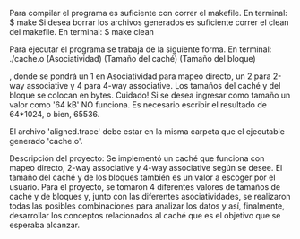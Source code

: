Para compilar el programa es suficiente con correr el makefile. En terminal: $ make
Si desea borrar los archivos generados es suficiente correr el clean del makefile. En terminal: $ make clean

Para ejecutar el programa se trabaja de la siguiente forma. 
En terminal:
	./cache.o (Asociatividad) (Tamaño del caché) (Tamaño del bloque)

, donde se pondrá un 1 en Asociatividad para mapeo directo, un 2 para 2-way associative y 4 para 4-way associative.
Los tamaños del caché y del bloque se colocan en bytes. Cuidado! Si se desea ingresar como tamaño un valor
como '64 kB' NO funciona. Es necesario escribir el resultado de 64*1024, o bien, 65536.

El archivo 'aligned.trace' debe estar en la misma carpeta que el ejecutable generado 'cache.o'.

Descripción del proyecto:
	Se implementó un caché que funciona con mapeo directo, 2-way associative y 4-way associative según se desee.
El tamaño del caché y de los bloques también es un valor a escoger por el usuario. Para el proyecto, se tomaron
4 diferentes valores de tamaños de caché y de bloques y, junto con las diferentes asociatividades, se realizaron
todas las posibles combinaciones para analizar los datos y así, finalmente, desarrollar los conceptos relacionados
al caché que es el objetivo que se esperaba alcanzar.
